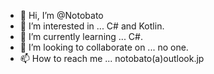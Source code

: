 - 👋 Hi, I’m @Notobato
- 👀 I’m interested in ... C# and Kotlin.
- 🌱 I’m currently learning ... C#.
- 💞️ I’m looking to collaborate on ... no one.
- 📫 How to reach me ... notobato(a)outlook.jp

<!---
Notobato/Notobato is a ✨ special ✨ repository because its `README.md` (this file) appears on your GitHub profile.
You can click the Preview link to take a look at your changes.
--->
